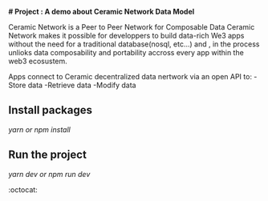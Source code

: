 
**# Project : A demo about Ceramic Network Data Model**

Ceramic Network is a Peer to Peer Network for Composable Data 
Ceramic Network makes it possible for developpers to build data-rich We3 apps without the need for a traditional database(nosql, etc...) and , in the process unlioks data composability and portability accross every app within the web3 ecosustem.

Apps connect to Ceramic decentralized data nertwork via an open API to: 
        -Store data
        -Retrieve data
        -Modify data





## Install packages


_yarn  or npm install_


## Run the project


_yarn dev or npm run dev_

:octocat: 
